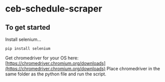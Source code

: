 # ceb-schedule-scraper

## To get started

Install selenium...

    pip install selenium
    
 
Get chromedriver for your OS here: [https://chromedriver.chromium.org/downloads](https://chromedriver.chromium.org/downloads)
Place chromedriver in the same folder as the python file and run the script.
